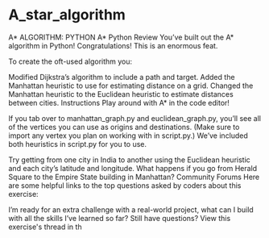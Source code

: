 # A_star_algorithm

A* ALGORITHM: PYTHON
A* Python Review
You’ve built out the A* algorithm in Python! Congratulations! This is an enormous feat.

To create the oft-used algorithm you:

Modified Dijkstra’s algorithm to include a path and target.
Added the Manhattan heuristic to use for estimating distance on a grid.
Changed the Manhattan heuristic to the Euclidean heuristic to estimate distances between cities.
Instructions
Play around with A* in the code editor!

If you tab over to manhattan_graph.py and euclidean_graph.py, you’ll see all of the vertices you can use as origins and destinations. (Make sure to import any vertex you plan on working with in script.py.) We’ve included both heuristics in script.py for you to use.

Try getting from one city in India to another using the Euclidean heuristic and each city’s latitude and longitude.
What happens if you go from Herald Square to the Empire State building in Manhattan?
Community Forums
Here are some helpful links to the top questions asked by coders about this exercise:

I’m ready for an extra challenge with a real-world project, what can I build with all the skills I’ve learned so far?
Still have questions? View this exercise's thread in th
